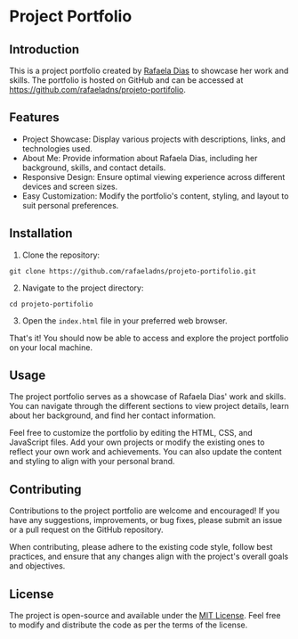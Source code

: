 <!DOCTYPE html>
<html>
<head>
  <meta charset="UTF-8">
</head>
<body>
  <h1>Project Portfolio</h1>
  <h2>Introduction</h2>
  <p>
    This is a project portfolio created by <a href="https://github.com/rafaeladns">Rafaela Dias</a> to showcase her work and skills. The portfolio is hosted on GitHub and can be accessed at <a href="https://github.com/rafaeladns/projeto-portifolio">https://github.com/rafaeladns/projeto-portifolio</a>.
  </p>
  <h2>Features</h2>
  <ul>
    <li>Project Showcase: Display various projects with descriptions, links, and technologies used.</li>
    <li>About Me: Provide information about Rafaela Dias, including her background, skills, and contact details.</li>
    <li>Responsive Design: Ensure optimal viewing experience across different devices and screen sizes.</li>
    <li>Easy Customization: Modify the portfolio's content, styling, and layout to suit personal preferences.</li>
  </ul>
  <h2>Installation</h2>
  <ol>
    <li>Clone the repository:</li>
  </ol>
  <pre><code>git clone https://github.com/rafaeladns/projeto-portifolio.git</code></pre>
  <ol start="2">
    <li>Navigate to the project directory:</li>
  </ol>
  <pre><code>cd projeto-portifolio</code></pre>
  <ol start="3">
    <li>Open the <code>index.html</code> file in your preferred web browser.</li>
  </ol>
  <p>That's it! You should now be able to access and explore the project portfolio on your local machine.</p>
  <h2>Usage</h2>
  <p>
    The project portfolio serves as a showcase of Rafaela Dias' work and skills. You can navigate through the different sections to view project details, learn about her background, and find her contact information.
  </p>
  <p>
    Feel free to customize the portfolio by editing the HTML, CSS, and JavaScript files. Add your own projects or modify the existing ones to reflect your own work and achievements. You can also update the content and styling to align with your personal brand.
  </p>
  <h2>Contributing</h2>
  <p>
    Contributions to the project portfolio are welcome and encouraged! If you have any suggestions, improvements, or bug fixes, please submit an issue or a pull request on the GitHub repository.
  </p>
  <p>
    When contributing, please adhere to the existing code style, follow best practices, and ensure that any changes align with the project's overall goals and objectives.
  </p>
  <h2>License</h2>
  <p>
    The project is open-source and available under the <a href="https://opensource.org/licenses/MIT">MIT License</a>. Feel free to modify and distribute the code as per the terms of the license.
  </p>
</body>
</html>

